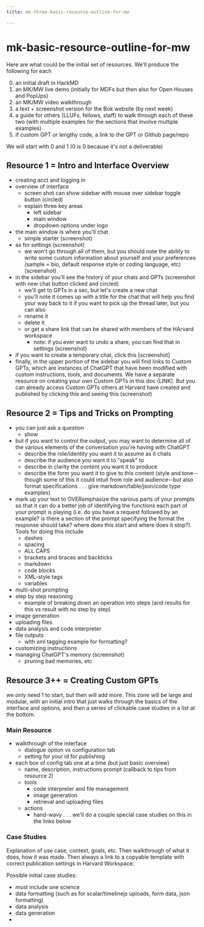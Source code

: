 ```yaml
---
title: mk-three-basic-resource-outline-for-mw

---
```


# mk-basic-resource-outline-for-mw

Here are what could be the initial set of resources. We'll produce the following for each

0. an initial draft in HackMD
1. an MK/MW live demo (initially for MDFs but then also for Open Houses and PopUps)
2. an MK/MW video walkthrough
3. a text + screenshot version for the Bok website (by next week)
4. a guide for others (LLUFs, fellows, staff) to walk through each of these two (with multiple examples for the sections that involve multiple examples)
5. if custom GPT or lengthy code, a link to the GPT or Github page/repo

We will start with 0 and 1 (0 is 0 because it's not a deliverable)

## Resource 1 = Intro and Interface Overview

- creating acct and logging in
- overview of interface
    - screen shot can show sidebar with mouse over sidebar toggle button (circled)
    - explain three key areas
        - left sidebar
        - main window
        - dropdown options under logo
- the main window is where you'll chat
    - simple starter (screenshot)
- as for settings (screenshot)
    - we won't go through all of them, but you should note the ability to write some custom information about yourself and your preferences (sample = bio, default response style or coding language, etc) (screenshot)
- in the sidebar you'll see the history of your chats and GPTs (screenshot with new chat button clicked and circled)
    - we'll get to GPTs in a sec, but let's create a new chat
    - you'll note it comes up with a title for the chat that will help you find your way back to it if you want to pick up the thread later, but you can also 
    - rename it 
    - delete it
    - or get a share link that can be shared with members of the HArvard workspace
        - note: if you ever want to undo a share, you can find that in settings (screenshot)
- if you want to create a temporary chat, click this [screenshot]
- finally, in the upper portion of the sidebar you will find links to Custom GPTs, which are instances of ChatGPT that have been modified with custom instructions, tools, and documents. We have a separate resource on creating your own Custom GPTs in this doc (LINK). But you can already access Custom GPTs others at Harvard have created and published by clicking this and seeing this (screenshot)

## Resource 2 = Tips and Tricks on Prompting

- you can just ask a question
    - show
- but if you want to control the output, you may want to determine all of the various elements of the conversation you're having with ChatGPT
    - describe the role/identity you want it to assume as it chats
    - describe the audience you want it to "speak" to
    - describe in clarity the content you want it to produce
    - describe the form you want it to give to this content (style and tone--though some of this it could intuit from role and audience--but also format specifications . . . give markdown/table/json/code type examples)
- mark up your text to OVERemphasize the various parts of your prompts so that it can do a better job of identifying the functions each part of your prompt is playing (i.e. do you have a request followed by an example? is there a section of the prompt specifying the format the response should take? where does this start and where does it stop?). Tools for doing this include
    - dashes
    - spacing
    - ALL CAPS
    - brackets and braces and backticks
    - markdown
    - code blocks
    - XML-style tags
    - variables
- multi-shot prompting
- step by step reasoning
    - example of breaking down an operation into steps (and results for this vs result with no step by step)
- image generation
- uploading files
- data analysis and code interpreter
- file outputs 
    - with xml tagging example for formatting?
- customizing instructions
- managing ChatGPT's memory (screenshot)
    - pruning bad memories, etc




## Resource 3++ = Creating Custom GPTs

we only need 1 to start, but then will add more. This zone will be large and modular, with an initial intro that just walks through the basics of the interface and options, and then a series of clickable case studies in a list at the bottom.

### Main Resource

- walkthrough of the interface
    - dialogue option vs configuration tab
    - setting for your id for publishing
- each box of config tab one at a time (but just basic overview)
    - name, description, instructions prompt (callback to tips from resource 2)
    - tools
        - code interpreter and file management
        - image generation
        - retrieval and uploading files
    - actions
        - hand-wavy . . . we'll do a couple special case studies on this in the links below

### Case Studies

Explanation of use case, context, goals, etc. Then walkthrough of what it does, how it was made. Then always a link to a copyable template with correct publication settings in Harvard Workspace.

Possible initial case studies:

- must include one science
- data formatting (such as for scalar/timelinejs uploads, form data, json formatting)
- data analysis
- data generation
- 

